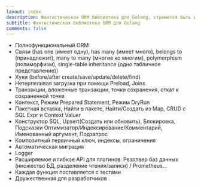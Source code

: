 ```yaml
---
layout: index
description: Фантастическая ORM библиотека для Golang, стремится быть дружественной к разработчику.
subtitle: Фантастическая библиотека ORM для Golang
comments: false
---
```


* <i class="fa fa-rocket" aria-hidden="true"></i> Полнофункциональный ORM
* <i class="fa fa-rocket" aria-hidden="true"></i> Связи (has one (имеет одну), has many (имеет много), belongs to (принадлежит), many to many (многие ко многим), polymorphism (полиморфизм), single-table inheritance (одно табличное представление))
* <i class="fa fa-rocket" aria-hidden="true"></i> Хуки (before/after create/save/update/delete/find)
* <i class="fa fa-rocket" aria-hidden="true"></i> Нетерпеливая загрузка при помощи Preload, Joins
* <i class="fa fa-rocket" aria-hidden="true"></i> Транзакции, вложенные транзакции, точки сохранения, откат к сохраненной точке
* <i class="fa fa-rocket" aria-hidden="true"></i> Контекст, Режим Prepared Statement, Режим DryRun
* <i class="fa fa-rocket" aria-hidden="true"></i> Пакетная вставка, Найти в пакете, Найти/Создать из Map, CRUD с SQL Expr и Context Valuer
* <i class="fa fa-rocket" aria-hidden="true"></i> Конструктор SQL, Upsert(Создать или обновить), Блокировка, Подсказки Оптимизатор/Индексирование/Комментарий, Именованный аргумент, Подзапрос
* <i class="fa fa-rocket" aria-hidden="true"></i> Композитный первичный ключ, индексы, ограничения
* <i class="fa fa-rocket" aria-hidden="true"></i> Автоматическая миграция
* <i class="fa fa-rocket" aria-hidden="true"></i> Logger
* <i class="fa fa-rocket" aria-hidden="true"></i> Расширяемое и гибкое API для плагинов: Резолвер баз данных (нножество БД, разделение чтения/записи) / Prometheus...
* <i class="fa fa-rocket" aria-hidden="true"></i> Каждая функция поставляется с тестами
* <i class="fa fa-rocket" aria-hidden="true"></i> Дружественная для разработчиков
